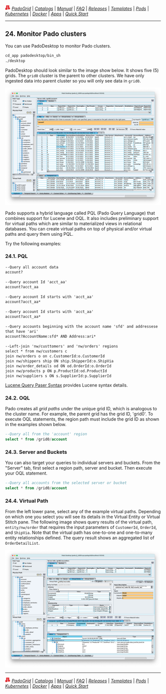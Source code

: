 ![PadoGrid](https://github.com/padogrid/padogrid/raw/develop/images/padogrid-3d-16x16.png) [*PadoGrid*](https://github.com/padogrid) | [*Catalogs*](https://github.com/padogrid/catalog-bundles/blob/master/all-catalog.md) | [*Manual*](https://github.com/padogrid/padogrid/wiki) | [*FAQ*](https://github.com/padogrid/padogrid/wiki/faq) | [*Releases*](https://github.com/padogrid/padogrid/releases) | [*Templates*](https://github.com/padogrid/padogrid/wiki/Using-Bundle-Templates) | [*Pods*](https://github.com/padogrid/padogrid/wiki/Understanding-Padogrid-Pods) | [*Kubernetes*](https://github.com/padogrid/padogrid/wiki/Kubernetes) | [*Docker*](https://github.com/padogrid/padogrid/wiki/Docker) | [*Apps*](https://github.com/padogrid/padogrid/wiki/Apps) | [*Quick Start*](https://github.com/padogrid/padogrid/wiki/Quick-Start)

---

## 24. Monitor Pado clusters

You can use PadoDesktop to monitor Pado clusters.

```bash
cd_app padodesktop/bin_sh
./desktop
```

PadoDesktop should look similar to the image show below. It shows five (5) grids. The `grid0` cluster is the parent to other clusters. We have only ingested data into parent cluster so you will only see data in `grid0`.

![Pado Desktop Federated](images/padodesktop-federated.png)

Pado supports a hybrid language called PQL (Pado Query Language) that combines support for Lucene and OQL. It also includes preliminary support for virtual paths which are similar to materialized views in relational databases. You can create virtual paths on top of physical and/or virtual paths and query them using PQL. 

Try the following examples:

### 24.1. PQL

```
--Query all account data
account?

--Query account Id 'acct_aa'
account?acct_aa

--Query account Id starts with 'acct_aa'
account?acct_aa*

--Query account Id starts with 'acct_aa'
account?acct_aa*

--Query accounts beginning with the account name 'sfd' and addressese that have 'ari'
account?AccountName:sfd* AND Address:ari*

--Left-join 'nw/custtomers' and 'nw/orders' regions
select * from nw/customers c
join nw/orders o on c.CustomerId:o.CustomerId
join nw/shippers ship ON ship.ShipperId:o.ShipVia
join nw/order_details od ON od.OrderId:o.OrderId
join nw/products p ON p.ProductId:od.ProductId
join nw/suppliers s ON s.SupplierId:p.SupplierId
```

[Lucene Query Paser Syntax](https://lucene.apache.org/core/9_4_0/queryparser/org/apache/lucene/queryparser/classic/package-summary.html#package.description) provides Lucene syntax details.

### 24.2. OQL

Pado creates all *grid paths* under the unique grid ID, which is analogous to the cluster name. For example, the parent grid has the grid ID, 'grid0'. To execute OQL statements, the region path must include the grid ID as shown in the examples shown below.

```sql
--Query all from the 'account' region
select * from /grid0/account
```

### 24.3. Server and Buckets

You can also target your queries to individual servers and buckets. From the "Server" tab, first select a region path, server and bucket. Then execute your OQL statement.

```sql
--Query all accounts from the selected server or bucket
select * from /grid0/account
```

### 24.4. Virtual Path

From the left lower pane, select any of the example virtual paths. Depending on which one you select you will see its details in the Virtual Entity or Virtual Stitch pane. The following image shows query results of the virtual path, `entity/nw/order` that requires the input parameters of `CustomerId`, `OrderId`, and `ShipVia`. Note that the virtual path has one-to-one and one-to-many entity relationships defined. The query result shows an aggregated list of `OrderDetailList`.

![Pado Desktop Virtual Path](images/padodesktop-vp.png)

---

![PadoGrid](https://github.com/padogrid/padogrid/raw/develop/images/padogrid-3d-16x16.png) [*PadoGrid*](https://github.com/padogrid) | [*Catalogs*](https://github.com/padogrid/catalog-bundles/blob/master/all-catalog.md) | [*Manual*](https://github.com/padogrid/padogrid/wiki) | [*FAQ*](https://github.com/padogrid/padogrid/wiki/faq) | [*Releases*](https://github.com/padogrid/padogrid/releases) | [*Templates*](https://github.com/padogrid/padogrid/wiki/Using-Bundle-Templates) | [*Pods*](https://github.com/padogrid/padogrid/wiki/Understanding-Padogrid-Pods) | [*Kubernetes*](https://github.com/padogrid/padogrid/wiki/Kubernetes) | [*Docker*](https://github.com/padogrid/padogrid/wiki/Docker) | [*Apps*](https://github.com/padogrid/padogrid/wiki/Apps) | [*Quick Start*](https://github.com/padogrid/padogrid/wiki/Quick-Start)
